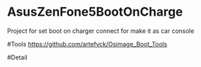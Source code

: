 # AsusZenFone5BootOnCharge
Project for set boot on charger connect for make it as car console

#Tools
https://github.com/artefvck/Osimage_Boot_Tools

#Detail
